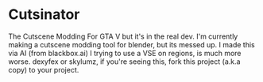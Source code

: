 # Cutsinator
The Cutscene Modding For GTA V but it's in the real dev. I'm currently making a cutscene modding tool for blender, but its messed up. I made this via AI (from blackbox.ai) I trying to use a VSE on regions, is much more worse. dexyfex or skylumz, if you're seeing this, fork this project (a.k.a copy) to your project.
